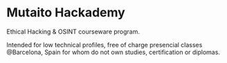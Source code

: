 # Mutaito Hackademy
Ethical Hacking &amp; OSINT courseware program. 

Intended for low technical profiles, free of charge presencial classes @Barcelona, Spain for whom do not own studies, certification or diplomas. 


